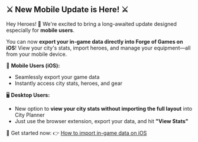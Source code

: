 ## ⚔️ New Mobile Update is Here! ⚔️

Hey Heroes! 🚀 We're excited to bring a long-awaited update designed especially for **mobile users**.

You can now **export your in-game data directly into Forge of Games on iOS**! View your city's stats, import heroes, and manage your equipment—all from your mobile device.

📱 **Mobile Users (iOS):**
- Seamlessly export your game data
- Instantly access city stats, heroes, and gear

🖥️ **Desktop Users:**
- New option to **view your city stats without importing the full layout** into City Planner
- Just use the browser extension, export your data, and hit **"View Stats"**

🔗 Get started now:
👉 [How to import in-game data on iOS](https://forgeofgames.com/help/importing-hoh-data)  
